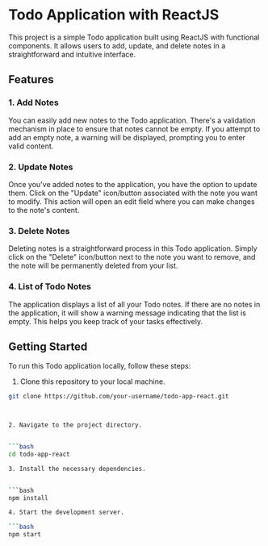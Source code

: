 # Todo Application with ReactJS

This project is a simple Todo application built using ReactJS with functional components. It allows users to add, update, and delete notes in a straightforward and intuitive interface.

## Features

### 1. Add Notes
You can easily add new notes to the Todo application. There's a validation mechanism in place to ensure that notes cannot be empty. If you attempt to add an empty note, a warning will be displayed, prompting you to enter valid content.

### 2. Update Notes
Once you've added notes to the application, you have the option to update them. Click on the "Update" icon/button associated with the note you want to modify. This action will open an edit field where you can make changes to the note's content.

### 3. Delete Notes
Deleting notes is a straightforward process in this Todo application. Simply click on the "Delete" icon/button next to the note you want to remove, and the note will be permanently deleted from your list.

### 4. List of Todo Notes
The application displays a list of all your Todo notes. If there are no notes in the application, it will show a warning message indicating that the list is empty. This helps you keep track of your tasks effectively.

## Getting Started

To run this Todo application locally, follow these steps:

1. Clone this repository to your local machine.
   

```bash
git clone https://github.com/your-username/todo-app-react.git



2. Navigate to the project directory.


```bash
cd todo-app-react

3. Install the necessary dependencies.


```bash
npm install

4. Start the development server.

```bash
npm start
